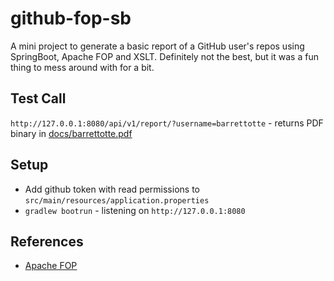 # github-fop-sb

A mini project to generate a basic report of a GitHub user's repos using SpringBoot, Apache FOP and XSLT.
Definitely not the best, but it was a fun thing to mess around with for a bit.

## Test Call

```http://127.0.0.1:8080/api/v1/report/?username=barrettotte``` - returns PDF binary in [docs/barrettotte.pdf](docs/barrettotte.pdf)

## Setup

- Add github token with read permissions to ```src/main/resources/application.properties```
- ```gradlew bootrun``` - listening on ```http://127.0.0.1:8080```

## References

- [Apache FOP](https://xmlgraphics.apache.org/fop/)
